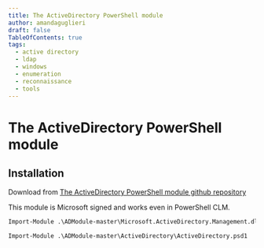 ```yaml
---
title: The ActiveDirectory PowerShell module
author: amandaguglieri
draft: false
TableOfContents: true
tags:
  - active directory
  - ldap
  - windows
  - enumeration
  - reconnaissance
  - tools
---
```


# The ActiveDirectory PowerShell module 


## Installation 

Download from [The ActiveDirectory PowerShell module github repository](https://github.com/samratashok/ADModule ) 

This module is Microsoft signed and works even in PowerShell CLM. 

```ps
Import-Module .\ADModule-master\Microsoft.ActiveDirectory.Management.dll 

Import-Module .\ADModule-master\ActiveDirectory\ActiveDirectory.psd1 
```


